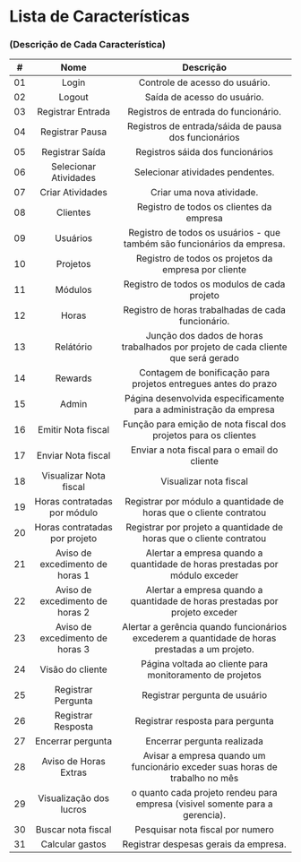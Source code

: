 # Lista de Características
### (Descrição de Cada Característica)

| # | Nome | Descrição
:----:|:-----:|:----:
| 01 | Login | Controle de acesso do usuário.
| 02 | Logout | Saída de acesso do usuário.
| 03 | Registrar Entrada | Registros de entrada do funcionário.
| 04 | Registrar Pausa | Registros de entrada/sáida de pausa dos funcionários
| 05 | Registrar Saída | Registros sáida dos funcionários
| 06 | Selecionar Atividades | Selecionar atividades pendentes.
| 07 | Criar Atividades | Criar uma nova atividade.
| 08 | Clientes | Registro de todos os clientes da empresa
| 09 | Usuários | Registro de todos os usuários - que também são funcionários da empresa.
| 10 | Projetos | Registro de todos os projetos da empresa por cliente
| 11 | Módulos | Registro de todos os modulos de cada projeto
| 12 | Horas | Registro de horas trabalhadas de cada funcionário.
| 13 | Relátório | Junção dos dados de horas trabalhados por projeto de cada cliente que será gerado
| 14 | Rewards | Contagem de bonificação para projetos entregues antes do prazo
| 15 | Admin | Página desenvolvida especificamente para a administração da empresa
| 16 | Emitir Nota fiscal | Função para emição de nota fiscal dos projetos para os clientes
| 17 | Enviar Nota fiscal | Enviar a nota fiscal para o email do cliente
| 18 | Visualizar Nota fiscal | Visualizar nota fiscal
| 19 | Horas contratadas por módulo | Registrar por módulo a quantidade de horas que o cliente contratou
| 20 | Horas contratadas por projeto | Registrar por projeto a quantidade de horas que o cliente contratou
| 21 | Aviso de excedimento de horas 1 | Alertar a empresa quando a quantidade de horas prestadas por módulo exceder
| 22 | Aviso de excedimento de horas 2 | Alertar a empresa quando a quantidade de horas prestadas por projeto exceder
| 23 | Aviso de excedimento de horas 3 | Alertar a gerência quando funcionários excederem a quantidade de horas prestadas a um projeto.
| 24 | Visão do cliente | Página voltada ao cliente para monitoramento de projetos
| 25 | Registrar Pergunta | Registrar pergunta de usuário
| 26 | Registrar Resposta |  Registrar resposta para pergunta
| 27 | Encerrar pergunta |  Encerrar pergunta realizada
| 28 | Aviso de Horas Extras | Avisar a empresa quando um funcionário exceder suas horas de trabalho no mês
| 29 | Visualização dos lucros | o quanto cada projeto rendeu para empresa (visivel somente para a gerencia).
| 30 | Buscar nota fiscal | Pesquisar nota fiscal por numero
| 31 | Calcular gastos | Registrar despesas gerais da empresa.